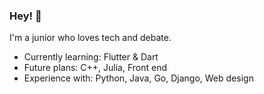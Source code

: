 ### Hey! 👾

I'm a junior who loves tech and debate. 

* Currently learning: Flutter & Dart
* Future plans: C++, Julia, Front end
* Experience with: Python, Java, Go, Django, Web design
